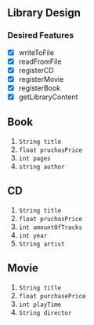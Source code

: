 ## Library Design

### Desired Features
- [x] writeToFile
- [x] readFromFile
- [x] registerCD
- [x] registerMovie
- [x] registerBook
- [x] getLibraryContent

## Book
1. ``String title``
2. ``float pruchasPrice ``
3. ``int pages``
4. ``string author``
## CD
1. ``String title``
2. ``float pruchasPrice``
3. ``int amountOfTracks``
4. ``int year``
5. ``String artist``
## Movie
1. ``String title``
2. ``float purchasePrice``
3. ``int playTime``
4. ``String director``